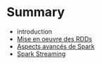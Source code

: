 # Summary

* introduction
* [Mise en oeuvre des RDDs](mise_en_oeuvre_des_rdds.md)
* [Aspects avancés de Spark](aspects_avances_de_spark.md)
* [Spark Streaming](spark_streaming.md)

